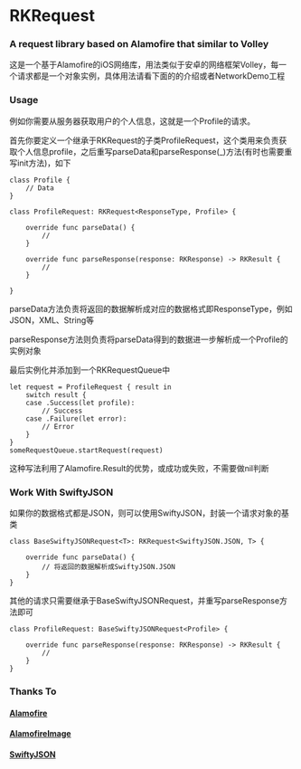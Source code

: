 # RKRequest
### A request library based on Alamofire that similar to Volley

这是一个基于Alamofire的iOS网络库，用法类似于安卓的网络框架Volley，每一个请求都是一个对象实例，具体用法请看下面的的介绍或者NetworkDemo工程
### Usage

例如你需要从服务器获取用户的个人信息，这就是一个Profile的请求。

首先你要定义一个继承于RKRequest的子类ProfileRequest，这个类用来负责获取个人信息profile，之后重写parseData和parseResponse(_)方法(有时也需要重写init方法)，如下

	class Profile {
	    // Data
	}
	
	class ProfileRequest: RKRequest<ResponseType, Profile> {
	    
	    override func parseData() {
	        //
	    }
	
	    override func parseResponse(response: RKResponse) -> RKResult {
	        //
	    }
	
	}

parseData方法负责将返回的数据解析成对应的数据格式即ResponseType，例如JSON，XML、String等

parseResponse方法则负责将parseData得到的数据进一步解析成一个Profile的实例对象

最后实例化并添加到一个RKRequestQueue中

	let request = ProfileRequest { result in
	    switch result {
	    case .Success(let profile):
	        // Success
	    case .Failure(let error):
	        // Error
	    }
	}
	someRequestQueue.startRequest(request)

这种写法利用了Alamofire.Result的优势，或成功或失败，不需要做nil判断

### Work With SwiftyJSON
如果你的数据格式都是JSON，则可以使用SwiftyJSON，封装一个请求对象的基类

	class BaseSwiftyJSONRequest<T>: RKRequest<SwiftyJSON.JSON, T> {
	    
	    override func parseData() {
	        // 将返回的数据解析成SwiftyJSON.JSON
	    }
	}

其他的请求只需要继承于BaseSwiftyJSONRequest，并重写parseResponse方法即可

	class ProfileRequest: BaseSwiftyJSONRequest<Profile> {
	    
	    override func parseResponse(response: RKResponse) -> RKResult {
	        //
	    }
	}



### Thanks To
#### [Alamofire](https://github.com/Alamofire/Alamofire)
#### [AlamofireImage](https://github.com/Alamofire/AlamofireImage)
#### [SwiftyJSON](https://github.com/SwiftyJSON/SwiftyJSON)


